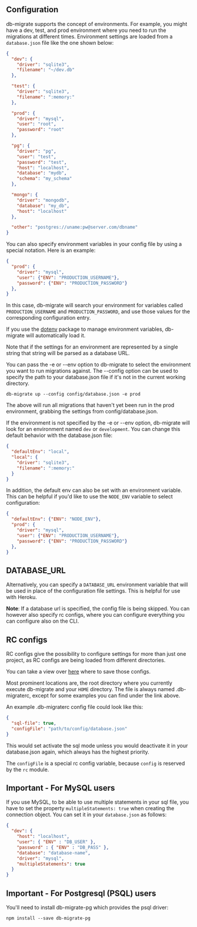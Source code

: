 ## Configuration

db-migrate supports the concept of environments. For example, you might have a dev, test, and prod environment where you need to run the migrations at different times. Environment settings are loaded from a `database.json` file like the one shown below:

```json
{
  "dev": {
    "driver": "sqlite3",
    "filename": "~/dev.db"
  },

  "test": {
    "driver": "sqlite3",
    "filename": ":memory:"
  },

  "prod": {
    "driver": "mysql",
    "user": "root",
    "password": "root"
  },

  "pg": {
    "driver": "pg",
    "user": "test",
    "password": "test",
    "host": "localhost",
    "database": "mydb",
    "schema": "my_schema"
  },

  "mongo": {
    "driver": "mongodb",
    "database": "my_db",
    "host": "localhost"
  },

  "other": "postgres://uname:pw@server.com/dbname"
}
```

You can also specify environment variables in your config file by using a special notation. Here is an example:
```json
{
  "prod": {
    "driver": "mysql",
    "user": {"ENV": "PRODUCTION_USERNAME"},
    "password": {"ENV": "PRODUCTION_PASSWORD"}
  },
}
```
In this case, db-migrate will search your environment for variables
called `PRODUCTION_USERNAME` and `PRODUCTION_PASSWORD`, and use those values for the corresponding configuration entry.

If you use the [dotenv](https://www.npmjs.com/package/dotenv) package to manage environment variables, db-migrate will automatically load it.

Note that if the settings for an environment are represented by a single string that string will be parsed as a database URL.

You can pass the -e or --env option to db-migrate to select the environment you want to run migrations against. The --config option can be used to specify the path to your database.json file if it's not in the current working directory.

    db-migrate up --config config/database.json -e prod

The above will run all migrations that haven't yet been run in the prod environment, grabbing the settings from config/database.json.

If the environment is not specified by the -e or --env option, db-migrate will look for an environment named `dev` or `development`. You can change this default behavior with the database.json file:

```json
{
  "defaultEnv": "local",
  "local": {
    "driver": "sqlite3",
    "filename": ":memory:"
  }
}
```

In addition, the default env can also be set with an environment variable. This can be helpful if you'd like to use the `NODE_ENV` variable to select configuration:

```json
{
  "defaultEnv": {"ENV": "NODE_ENV"},
  "prod": {
    "driver": "mysql",
    "user": {"ENV": "PRODUCTION_USERNAME"},
    "password": {"ENV": "PRODUCTION_PASSWORD"}
  },
}
```

## DATABASE_URL

Alternatively, you can specify a `DATABASE_URL` environment variable that will
be used in place of the configuration file settings. This is helpful for use
with Heroku.

**Note**: If a database url is specified, the config file is being skipped. You
can however also specify rc configs, where you can configure everything you can
configure also on the CLI.

## RC configs

RC configs give the possibility to configure settings for more than just one
project, as RC configs are being loaded from different directories.

You can take a view over [here](https://github.com/dominictarr/rc#standards)
where to save those configs.

Most prominent locations are, the root directory where you currently execute
db-migrate and your `HOME` directory. The file is always named .db-migraterc,
except for some examples you can find under the link above.

An example .db-migraterc config file could look like this:

```json
{
  "sql-file": true,
  "configFile": "path/to/config/database.json"
}
```

This would set activate the sql mode unless you would deactivate it in your
database.json again, which always has the highest priority.

The `configFile` is a special rc config variable, because `config` is reserved by the `rc` module.

## Important - For MySQL users

If you use MySQL, to be able to use multiple statements in your sql file, you have to set the property `multipleStatements: true` when creating the connection object. You can set it in your `database.json` as follows:

```json
{
  "dev": {
    "host": "localhost",
    "user": { "ENV" : "DB_USER" },
    "password" : { "ENV" : "DB_PASS" },
    "database": "database-name",
    "driver": "mysql",
    "multipleStatements": true
  }
}
```

## Important - For Postgresql (PSQL) users
You'll need to install db-migrate-pg which provides the psql driver:
```
npm install --save db-migrate-pg
```
